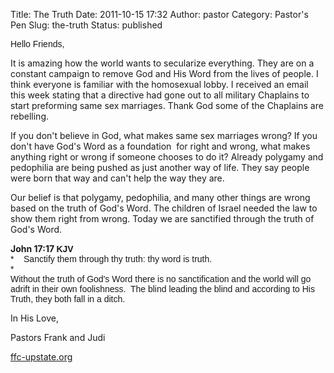 Title: The Truth
Date: 2011-10-15 17:32
Author: pastor
Category: Pastor's Pen
Slug: the-truth
Status: published

<span style="font-family: Arial;">Hello Friends,</span>

It is amazing how the world wants to secularize everything. They are on
a constant campaign to remove God and His Word from the lives of people.
I think everyone is familiar with the homosexual lobby. I received an
email this week stating that a directive had gone out to all military
Chaplains to start preforming same sex marriages. Thank God some of the
Chaplains are rebelling.

If you don't believe in God, what makes same sex marriages wrong? If you
don't have God's Word as a foundation  for right and wrong, what makes
anything right or wrong if someone chooses to do it? Already polygamy
and pedophilia are being pushed as just another way of life. They say
people were born that way and can't help the way they are.

Our belief is that polygamy, pedophilia, and many other things are wrong
based on the truth of God's Word. The children of Israel needed the law
to show them right from wrong. Today we are sanctified through the truth
of God's Word.

**John 17:17 <span style="font-family: Arial;">KJV</span>**  
<span style="font-family: Arial;">*    Sanctify them through thy truth:
thy word is truth.  
*  
Without the truth of God's Word there is no sanctification and the
world will go adrift in their own foolishness.  The blind leading the
blind and according to His Truth, they both fall in a ditch.</span>

In His Love,

Pastors Frank and Judi  

[ffc-upstate.org](https://mail.tsbrass.com/gw/webacc/d7f4984155bc9bb5c68909a74ddea3eeb951/GWAP/HREF/ffc-upstate.org)

